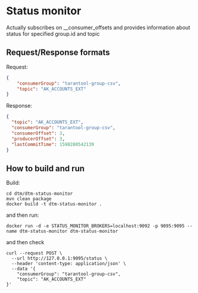 # Status monitor
Actually subscribes on __consumer_offsets and provides information about status for specified group.id and topic

## Request/Response formats

Request:
```json
{
	"consumerGroup": "tarantool-group-csv",
	"topic": "AK_ACCOUNTS_EXT"
}
```

Response:
```json
{
  "topic": "AK_ACCOUNTS_EXT",
  "consumerGroup": "tarantool-group-csv",
  "consumerOffset": 3,
  "producerOffset": 3,
  "lastCommitTime": 1598280542139
}
```

## How to build and run
Build:

```shell script
cd dtm/dtm-status-monitor
mvn clean package
docker build -t dtm-status-monitor .
```

and then run:
```shell script
docker run -d -e STATUS_MONITOR_BROKERS=localhost:9092 -p 9095:9095 --name dtm-status-monitor dtm-status-monitor
```

and then check
```shell script
curl --request POST \
  --url http://127.0.0.1:9095/status \
  --header 'content-type: application/json' \
  --data '{
	"consumerGroup": "tarantool-group-csv",
	"topic": "AK_ACCOUNTS_EXT"
}'
```
